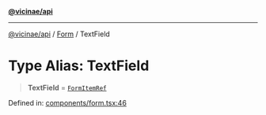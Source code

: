 [**@vicinae/api**](../../../../README.md)

***

[@vicinae/api](../../../../README.md) / [Form](../README.md) / TextField

# Type Alias: TextField

> **TextField** = [`FormItemRef`](../../../../type-aliases/FormItemRef.md)

Defined in: [components/form.tsx:46](https://github.com/vicinaehq/vicinae/blob/c742d5fc509336339909dd669955b863f086bf4e/api/src/api/components/form.tsx#L46)
